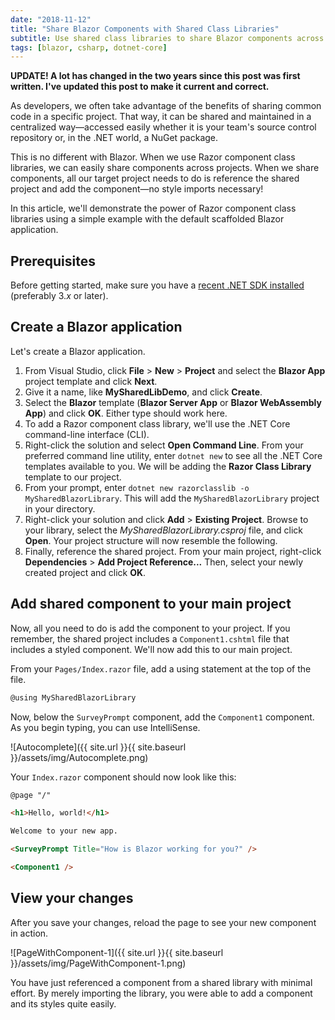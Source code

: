 ```yaml
---
date: "2018-11-12"
title: "Share Blazor Components with Shared Class Libraries"
subtitle: Use shared class libraries to share Blazor components across projects.
tags: [blazor, csharp, dotnet-core]
---
```


**UPDATE! A lot has changed in the two years since this post was first written. I've updated this post to make it current and correct.**

As developers, we often take advantage of the benefits of sharing common code in a specific project. That way, it can be shared and maintained in a centralized way—accessed easily whether it is your team's source control repository or, in the .NET world, a NuGet package.

This is no different with Blazor. When we use Razor component class libraries, we can easily share components across projects. When we share components, all our target project needs to do is reference the shared project and add the component—no style imports necessary!

In this article, we'll demonstrate the power of Razor component class libraries using a simple example with the default scaffolded Blazor application.

## Prerequisites

Before getting started, make sure you have a [recent .NET SDK installed](https://dotnet.microsoft.com/download) (preferably 3.*x* or later).

## Create a Blazor application

Let's create a Blazor application.

1. From Visual Studio, click **File** > **New** > **Project** and select the **Blazor App** project template and click **Next**.
2. Give it a name, like **MySharedLibDemo**, and click **Create**.
3. Select the **Blazor** template (**Blazor Server App** or **Blazor WebAssembly App**) and click **OK**. Either type should work here.
4. To add a Razor component class library, we'll use the .NET Core command-line interface (CLI).
5. Right-click the solution and select **Open Command Line**. From your preferred command line utility, enter `dotnet new` to see all the .NET Core templates available to you. We will be adding the **Razor Class Library** template to our project.
6. From your prompt, enter `dotnet new razorclasslib -o MySharedBlazorLibrary`. This will add the `MySharedBlazorLibrary` project in your directory.
7. Right-click your solution and click **Add** > **Existing Project**. Browse to your library, select the *MySharedBlazorLibrary.csproj* file, and click **Open**. Your project structure will now resemble the following.
8. Finally, reference the shared project. From your main project, right-click **Dependencies** > **Add Project Reference...** Then, select your newly created project and click **OK**.

## Add shared component to your main project

Now, all you need to do is add the component to your project. If you remember, the shared project includes a `Component1.cshtml` file that includes a styled component. We'll now add this to our main project.

From your `Pages/Index.razor` file, add a using statement at the top of the file.

```html
@using MySharedBlazorLibrary
```

 Now, below the `SurveyPrompt` component, add the `Component1` component. As you begin typing, you can use IntelliSense.

![Autocomplete]({{ site.url }}{{ site.baseurl }}/assets/img/Autocomplete.png)

Your `Index.razor` component should now look like this:

```html
@page "/"

<h1>Hello, world!</h1>

Welcome to your new app.

<SurveyPrompt Title="How is Blazor working for you?" />

<Component1 />
```

## View your changes

After you save your changes, reload the page to see your new component in action.

   ![PageWithComponent-1]({{ site.url }}{{ site.baseurl }}/assets/img/PageWithComponent-1.png)

You have just referenced a component from a shared library with minimal effort. By merely importing the library, you were able to add a component and its styles quite easily.
